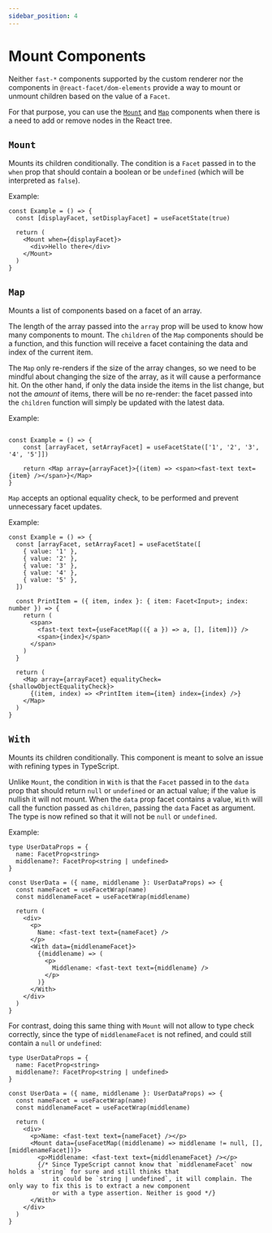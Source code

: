 ```yaml
---
sidebar_position: 4
---
```


# Mount Components

Neither `fast-*` components supported by the custom renderer nor the components in `@react-facet/dom-elements` provide a way to mount or unmount children based on the value of a `Facet`.

For that purpose, you can use the [`Mount`](#mount) and [`Map`](#map) components when there is a need to add or remove nodes in the React tree.

## `Mount`

Mounts its children conditionally. The condition is a `Facet` passed in to the `when` prop that should contain a boolean or be `undefined` (which will be interpreted as `false`).

Example:

```tsx
const Example = () => {
  const [displayFacet, setDisplayFacet] = useFacetState(true)

  return (
    <Mount when={displayFacet}>
      <div>Hello there</div>
    </Mount>
  )
}
```

## `Map`

Mounts a list of components based on a facet of an array.

The length of the array passed into the `array` prop will be used to know how many components to mount. The `children` of the `Map` components should be a function, and this function will receive a facet containing the data and index of the current item.

The `Map` only re-renders if the size of the array changes, so we need to be mindful about changing the size of the array, as it will cause a performance hit. On the other hand, if only the data inside the items in the list change, but not the _amount_ of items, there will be no re-render: the facet passed into the `children` function will simply be updated with the latest data.

Example:

```tsx

const Example = () => {
	const [arrayFacet, setArrayFacet] = useFacetState(['1', '2', '3', '4', '5']])

	return <Map array={arrayFacet}>{(item) => <span><fast-text text={item} /></span>}</Map>
}
```

`Map` accepts an optional equality check, to be performed and prevent unnecessary facet updates.

Example:

```tsx
const Example = () => {
  const [arrayFacet, setArrayFacet] = useFacetState([
    { value: '1' },
    { value: '2' },
    { value: '3' },
    { value: '4' },
    { value: '5' },
  ])

  const PrintItem = ({ item, index }: { item: Facet<Input>; index: number }) => {
    return (
      <span>
        <fast-text text={useFacetMap(({ a }) => a, [], [item])} />
        <span>{index}</span>
      </span>
    )
  }

  return (
    <Map array={arrayFacet} equalityCheck={shallowObjectEqualityCheck}>
      {(item, index) => <PrintItem item={item} index={index} />}
    </Map>
  )
}
```

## `With`

Mounts its children conditionally. This component is meant to solve an issue with refining types in TypeScript.

Unlike `Mount`, the condition in `With` is that the `Facet` passed in to the `data` prop that should return `null` or `undefined` or an actual value; if the value is nullish it will not mount. When the `data` prop facet contains a value, `With` will call the function passed as `children`, passing the `data` Facet as argument. The type is now refined so that it will not be `null` or `undefined`.

Example:

```tsx
type UserDataProps = {
  name: FacetProp<string>
  middlename?: FacetProp<string | undefined>
}

const UserData = ({ name, middlename }: UserDataProps) => {
  const nameFacet = useFacetWrap(name)
  const middlenameFacet = useFacetWrap(middlename)

  return (
    <div>
      <p>
        Name: <fast-text text={nameFacet} />
      </p>
      <With data={middlenameFacet}>
        {(middlename) => (
          <p>
            Middlename: <fast-text text={middlename} />
          </p>
        )}
      </With>
    </div>
  )
}
```

For contrast, doing this same thing with `Mount` will not allow to type check correctly, since the type of `middlenameFacet` is not refined, and could still contain a `null` or `undefined`:

```tsx
type UserDataProps = {
  name: FacetProp<string>
  middlename?: FacetProp<string | undefined>
}

const UserData = ({ name, middlename }: UserDataProps) => {
  const nameFacet = useFacetWrap(name)
  const middlenameFacet = useFacetWrap(middlename)

  return (
    <div>
      <p>Name: <fast-text text={nameFacet} /></p>
      <Mount data={useFacetMap((middlename) => middlename != null, [],[middlenameFacet])}>
        <p>Middlename: <fast-text text={middlenameFacet} /></p>
        {/* Since TypeScript cannot know that `middlenameFacet` now holds a `string` for sure and still thinks that
            it could be `string | undefined`, it will complain. The only way to fix this is to extract a new component
            or with a type assertion. Neither is good */}
      </With>
    </div>
  )
}
```
